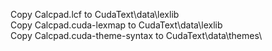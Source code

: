 Copy Calcpad.lcf to CudaText\data\lexlib\
Copy Calcpad.cuda-lexmap to CudaText\data\lexlib\
Copy Calcpad.cuda-theme-syntax to CudaText\data\themes\